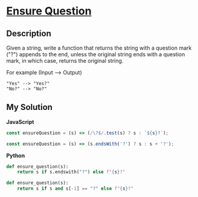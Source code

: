 # [Ensure Question](https://www.codewars.com/kata/5866fc43395d9138a7000006)

## Description

Given a string, write a function that returns the string with a question mark ("?") appends to the end, unless the original string ends with a question mark, in which case, returns the original string.

For example (Input --> Output)

```
"Yes" --> "Yes?"
"No?" --> "No?"
```

## My Solution

**JavaScript**

```js
const ensureQuestion = (s) => (/\?$/.test(s) ? s : `${s}?`);
```

```js
const ensureQuestion = (s) => (s.endsWith('?') ? s : s + '?');
```

**Python**

```py
def ensure_question(s):
    return s if s.endswith("?") else f"{s}?"
```

```py
def ensure_question(s):
    return s if s and s[-1] == "?" else f"{s}?"
```
